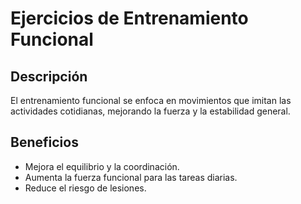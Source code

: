 # Ejercicios de Entrenamiento Funcional

## Descripción
El entrenamiento funcional se enfoca en movimientos que imitan las actividades cotidianas, mejorando la fuerza y la estabilidad general.

## Beneficios
- Mejora el equilibrio y la coordinación.
- Aumenta la fuerza funcional para las tareas diarias.
- Reduce el riesgo de lesiones.
